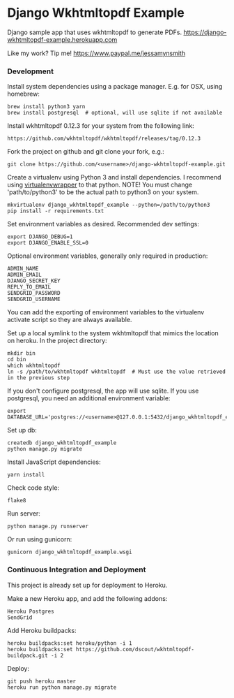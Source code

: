 # Django Wkhtmltopdf Example

Django sample app that uses wkhtmltopdf to generate PDFs.
https://django-wkhtmltopdf-example.herokuapp.com


Like my work? Tip me! https://www.paypal.me/jessamynsmith


### Development

Install system dependencies using a package manager. E.g. for OSX, using homebrew:

    brew install python3 yarn
    brew install postgresql  # optional, will use sqlite if not available

Install wkhtmltopdf 0.12.3 for your system from the following link:

    https://github.com/wkhtmltopdf/wkhtmltopdf/releases/tag/0.12.3

Fork the project on github and git clone your fork, e.g.:

    git clone https://github.com/<username>/django-wkhtmltopdf-example.git

Create a virtualenv using Python 3 and install dependencies. I recommend using [virtualenvwrapper](https://virtualenvwrapper.readthedocs.org/en/latest/install.html#basic-installation) to that python. NOTE! You must change 'path/to/python3'
to be the actual path to python3 on your system.

    mkvirtualenv django_wkhtmltopdf_example --python=/path/to/python3
    pip install -r requirements.txt

Set environment variables as desired. Recommended dev settings:

    export DJANGO_DEBUG=1
    export DJANGO_ENABLE_SSL=0

Optional environment variables, generally only required in production:

    ADMIN_NAME
    ADMIN_EMAIL
    DJANGO_SECRET_KEY
    REPLY_TO_EMAIL
    SENDGRID_PASSWORD
    SENDGRID_USERNAME
    
You can add the exporting of environment variables to the virtualenv activate script so they are always available.

Set up a local symlink to the system wkhtmltopdf that mimics the location on heroku. In the project directory:

    mkdir bin
    cd bin
    which wkhtmltopdf
    ln -s /path/to/wkhtmltopdf wkhtmltopdf  # Must use the value retrieved in the previous step

If you don't configure postgresql, the app will use sqlite. If you use postgresql, you need an additional environment variable:

    export DATABASE_URL='postgres://<username>@127.0.0.1:5432/django_wkhtmltopdf_example'

Set up db:

    createdb django_wkhtmltopdf_example
    python manage.py migrate
    
Install JavaScript dependencies:

    yarn install

Check code style:

    flake8

Run server:

    python manage.py runserver
    
Or run using gunicorn:

    gunicorn django_wkhtmltopdf_example.wsgi

### Continuous Integration and Deployment

This project is already set up for deployment to Heroku.

Make a new Heroku app, and add the following addons:

    Heroku Postgres
    SendGrid
    
Add Heroku buildpacks:

    heroku buildpacks:set heroku/python -i 1
    heroku buildpacks:set https://github.com/dscout/wkhtmltopdf-buildpack.git -i 2

Deploy:

    git push heroku master
    heroku run python manage.py migrate
